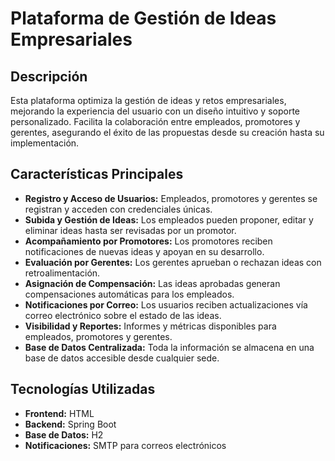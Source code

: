# Plataforma de Gestión de Ideas Empresariales

## Descripción
Esta plataforma optimiza la gestión de ideas y retos empresariales, mejorando la experiencia del usuario con un diseño intuitivo y soporte personalizado. Facilita la colaboración entre empleados, promotores y gerentes, asegurando el éxito de las propuestas desde su creación hasta su implementación.

## Características Principales
- **Registro y Acceso de Usuarios:** Empleados, promotores y gerentes se registran y acceden con credenciales únicas.
- **Subida y Gestión de Ideas:** Los empleados pueden proponer, editar y eliminar ideas hasta ser revisadas por un promotor.
- **Acompañamiento por Promotores:** Los promotores reciben notificaciones de nuevas ideas y apoyan en su desarrollo.
- **Evaluación por Gerentes:** Los gerentes aprueban o rechazan ideas con retroalimentación.
- **Asignación de Compensación:** Las ideas aprobadas generan compensaciones automáticas para los empleados.
- **Notificaciones por Correo:** Los usuarios reciben actualizaciones vía correo electrónico sobre el estado de las ideas.
- **Visibilidad y Reportes:** Informes y métricas disponibles para empleados, promotores y gerentes.
- **Base de Datos Centralizada:** Toda la información se almacena en una base de datos accesible desde cualquier sede.

## Tecnologías Utilizadas
- **Frontend:** HTML
- **Backend:** Spring Boot
- **Base de Datos:** H2
- **Notificaciones:** SMTP para correos electrónicos
